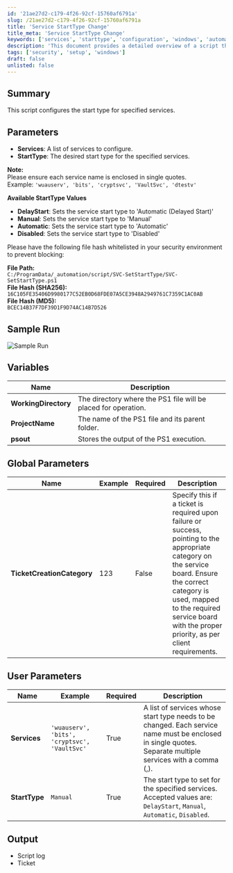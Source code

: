 ```yaml
---
id: '21ae27d2-c179-4f26-92cf-15760af6791a'
slug: /21ae27d2-c179-4f26-92cf-15760af6791a
title: 'Service StartType Change'
title_meta: 'Service StartType Change'
keywords: ['services', 'starttype', 'configuration', 'windows', 'automation']
description: 'This document provides a detailed overview of a script that configures the start type for specified services in Windows. It includes parameters, available start types, file hash information, sample run output, and variable descriptions for effective implementation.'
tags: ['security', 'setup', 'windows']
draft: false
unlisted: false
---
```


## Summary
This script configures the start type for specified services.

## Parameters
- **Services**: A list of services to configure.
- **StartType**: The desired start type for the specified services.

**Note:**  
Please ensure each service name is enclosed in single quotes.  
Example: `'wuauserv', 'bits', 'cryptsvc', 'VaultSvc', 'dtestv'`

**Available StartType Values**
- **DelayStart**: Sets the service start type to 'Automatic (Delayed Start)'
- **Manual**: Sets the service start type to 'Manual'
- **Automatic**: Sets the service start type to 'Automatic'
- **Disabled**: Sets the service start type to 'Disabled'

Please have the following file hash whitelisted in your security environment to prevent blocking:

**File Path:**  
`C:/ProgramData/_automation/script/SVC-SetStartType/SVC-SetStartType.ps1`  
**File Hash (SHA256):**  
`16C105FE35406D9980177C52EB0D68FDE07A5CE3948A2949761C7359C1AC0AB`  
**File Hash (MD5):**  
`BCEC14B37F7DF39D1F9D74AC14B7D526`

## Sample Run
![Sample Run](/img/docs/21ae27d2-c179-4f26-92cf-15760af6791a/data.png)

## Variables

| Name               | Description                                                  |
|--------------------|--------------------------------------------------------------|
| **WorkingDirectory** | The directory where the PS1 file will be placed for operation. |
| **ProjectName**     | The name of the PS1 file and its parent folder.              |
| **psout**           | Stores the output of the PS1 execution.                      |

## Global Parameters

| Name                     | Example | Required | Description                                                                                                                                                                                                                      |
|--------------------------|---------|----------|----------------------------------------------------------------------------------------------------------------------------------------------------------------------------------------------------------------------------------|
| **TicketCreationCategory** | 123     | False    | Specify this if a ticket is required upon failure or success, pointing to the appropriate category on the service board. Ensure the correct category is used, mapped to the required service board with the proper priority, as per client requirements. |

## User Parameters

| Name      | Example                                         | Required | Description                                                                                                           |
|-----------|-------------------------------------------------|----------|-----------------------------------------------------------------------------------------------------------------------|
| **Services**   | `'wuauserv', 'bits', 'cryptsvc', 'VaultSvc'` | True     | A list of services whose start type needs to be changed. Each service name must be enclosed in single quotes. Separate multiple services with a comma (,). |
| **StartType** | `Manual`                                       | True     | The start type to set for the specified services. Accepted values are: `DelayStart`, `Manual`, `Automatic`, `Disabled`. |

## Output
- Script log
- Ticket


